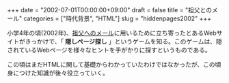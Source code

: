 +++
date = "2002-07-01T00:00:00+09:00"
draft = false
title = "祖父とのメール"
categories = ["時代背景", "HTML"]
slug = "hiddenpages2002"
+++

小学4年の頃(2002年)、[祖父へのメール](/post/mail2002)に用いるために立ち寄ったとあるWebサイトがきっかけで、「 **隠しページ探し** 」というゲームを知る。このゲームは、隠されているWebページを様々なヒントを手がかりに探すというものである。

この頃はまだHTMLに関して基礎からわかっていたわけではなかったが、この頃身につけた知識が後々役立っていく。
